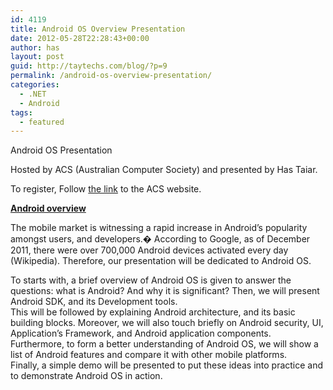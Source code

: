```yaml
---
id: 4119
title: Android OS Overview Presentation
date: 2012-05-28T22:28:43+00:00
author: has
layout: post
guid: http://taytechs.com/blog/?p=9
permalink: /android-os-overview-presentation/
categories:
  - .NET
  - Android
tags:
  - featured
---
```

Android OS Presentation
  
Hosted by ACS (Australian Computer Society) and presented by Has Taiar.
  
To register, Follow <a href="https://acs.org.au/index.cfm?action=load&temID=eventdetails&eveID=10231578650692" target="_blank">the link</a> to the ACS website.

<div id="__ss_13103488" style="width: 510px;">
  <strong style="display: block; margin: 12px 0 4px;"><a title="Android overview" href="http://www.slideshare.net/altaiar/android-overview-13103488" target="_blank">Android overview</a></strong>
</div>

The mobile market is witnessing a rapid increase in Android’s popularity amongst users, and developers.� According to Google, as of December 2011, there were over 700,000 Android devices activated every day (Wikipedia). Therefore, our presentation will be dedicated to Android OS.

<div>
  To starts with, a brief overview of Android OS is given to answer the questions: what is Android? And why it is significant? Then, we will present Android SDK, and its Development tools.
</div>

<div>
  This will be followed by explaining Android architecture, and its basic building blocks. Moreover, we will also touch briefly on Android security, UI, Application’s Framework, and Android application components.
</div>

<div>
  Furthermore, to form a better understanding of Android OS, we will show a list of Android features and compare it with other mobile platforms.
</div>

<div>
  Finally, a simple demo will be presented to put these ideas into practice and to demonstrate Android OS in action.
</div>